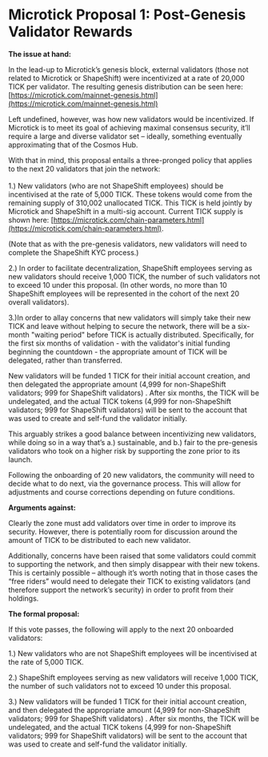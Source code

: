 # Microtick Proposal 1: Post-Genesis Validator Rewards

**The issue at hand:**

In the lead-up to Microtick’s genesis block, external validators (those not related to Microtick or ShapeShift) were incentivized at a rate of 20,000 TICK per validator. The resulting genesis distribution can be seen here: [https://microtick.com/mainnet-genesis.html](https://microtick.com/mainnet-genesis.html)

Left undefined, however, was how new validators would be incentivized. If Microtick is to meet its goal of achieving maximal consensus security, it’ll require a large and diverse validator set – ideally, something eventually approximating that of the Cosmos Hub.

With that in mind, this proposal entails a three-pronged policy that applies to the next 20 validators that join the network: \
 \
1.) New validators (who are not ShapeShift employees) should be incentivised at the rate of 5,000 TICK. These tokens would come from the remaining supply of 310,002 unallocated TICK. This TICK is held jointly by Microtick and ShapeShift in a multi-sig account. Current TICK supply is shown here: [https://microtick.com/chain-parameters.html](https://microtick.com/chain-parameters.html).

(Note that as with the pre-genesis validators, new validators will need to complete the ShapeShift KYC process.)

2.) In order to facilitate decentralization, ShapeShift employees serving as new validators should receive 1,000 TICK, the number of such validators not to exceed 10 under this proposal. (In other words, no more than 10 ShapeShift employees will be represented in the cohort of the next 20 overall validators).

3.)In order to allay concerns that new validators will simply take their new TICK and leave without helping to secure the network, there will be a six-month "waiting period" before TICK is actually distributed. Specifically, for the first six months of validation - with the validator's initial funding beginning the countdown - the appropriate amount of TICK will be delegated, rather than transferred.

New validators will be funded 1 TICK for their initial account creation, and then delegated the appropriate amount  (4,999 for non-ShapeShift validators; 999 for ShapeShift validators) . After six months, the TICK will be undelegated, and the actual TICK tokens (4,999 for non-ShapeShift validators; 999 for ShapeShift validators) will be sent to the account that was used to create and self-fund the validator initially.

This arguably strikes a good balance between incentivizing new validators, while doing so in a way that’s a.) sustainable, and b.) fair to the pre-genesis validators who took on a higher risk by supporting the zone prior to its launch.

Following the onboarding of 20 new validators, the community will need to decide what to do next, via the governance process. This will allow for adjustments and course corrections depending on future conditions.

**Arguments against:**

Clearly the zone must add validators over time in order to improve its security. However, there is potentially room for discussion around the amount of TICK to be distributed to each new validator.

Additionally, concerns have been raised that some validators could commit to supporting the network, and then simply disappear with their new tokens. This is certainly possible – although it’s worth noting that in those cases the “free riders” would need to delegate their TICK to existing validators (and therefore support the network’s security) in order to profit from their holdings.

**The formal proposal:**

If this vote passes, the following will apply to the next 20 onboarded validators:

1.) New validators who are not ShapeShift employees will be incentivised at the rate of 5,000 TICK. 

2.) ShapeShift employees serving as new validators will receive 1,000 TICK, the number of such validators not to exceed 10 under this proposal.

3.) New validators will be funded 1 TICK for their initial account creation, and then delegated the appropriate amount  (4,999 for non-ShapeShift validators; 999 for ShapeShift validators) . After six months, the TICK will be undelegated, and the actual TICK tokens (4,999 for non-ShapeShift validators; 999 for ShapeShift validators) will be sent to the account that was used to create and self-fund the validator initially.